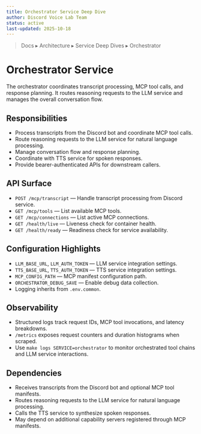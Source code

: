 ```yaml
---
title: Orchestrator Service Deep Dive
author: Discord Voice Lab Team
status: active
last-updated: 2025-10-18
---
```


<!-- markdownlint-disable-next-line MD041 -->
> Docs ▸ Architecture ▸ Service Deep Dives ▸ Orchestrator

# Orchestrator Service

The orchestrator coordinates transcript processing, MCP tool calls, and response planning. It routes reasoning requests to the LLM service and manages the overall conversation flow.

## Responsibilities

-  Process transcripts from the Discord bot and coordinate MCP tool calls.
-  Route reasoning requests to the LLM service for natural language processing.
-  Manage conversation flow and response planning.
-  Coordinate with TTS service for spoken responses.
-  Provide bearer-authenticated APIs for downstream callers.

## API Surface

-  `POST /mcp/transcript` — Handle transcript processing from Discord service.
-  `GET /mcp/tools` — List available MCP tools.
-  `GET /mcp/connections` — List active MCP connections.
-  `GET /health/live` — Liveness check for container health.
-  `GET /health/ready` — Readiness check for service availability.

## Configuration Highlights

-  `LLM_BASE_URL`, `LLM_AUTH_TOKEN` — LLM service integration settings.
-  `TTS_BASE_URL`, `TTS_AUTH_TOKEN` — TTS service integration settings.
-  `MCP_CONFIG_PATH` — MCP manifest configuration path.
-  `ORCHESTRATOR_DEBUG_SAVE` — Enable debug data collection.
-  Logging inherits from `.env.common`.

## Observability

-  Structured logs track request IDs, MCP tool invocations, and latency breakdowns.
-  `/metrics` exposes request counters and duration histograms when scraped.
-  Use `make logs SERVICE=orchestrator` to monitor orchestrated tool chains and LLM service interactions.

## Dependencies

-  Receives transcripts from the Discord bot and optional MCP tool manifests.
-  Routes reasoning requests to the LLM service for natural language processing.
-  Calls the TTS service to synthesize spoken responses.
-  May depend on additional capability servers registered through MCP manifests.

